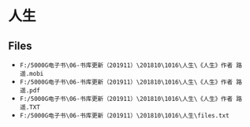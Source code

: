 # 人生

## Files

- `F:/5000G电子书\06-书库更新（201911）\201810\1016\人生\《人生》作者 路遥.mobi`
- `F:/5000G电子书\06-书库更新（201911）\201810\1016\人生\《人生》作者 路遥.pdf`
- `F:/5000G电子书\06-书库更新（201911）\201810\1016\人生\《人生》作者 路遥.TXT`
- `F:/5000G电子书\06-书库更新（201911）\201810\1016\人生\files.txt`

